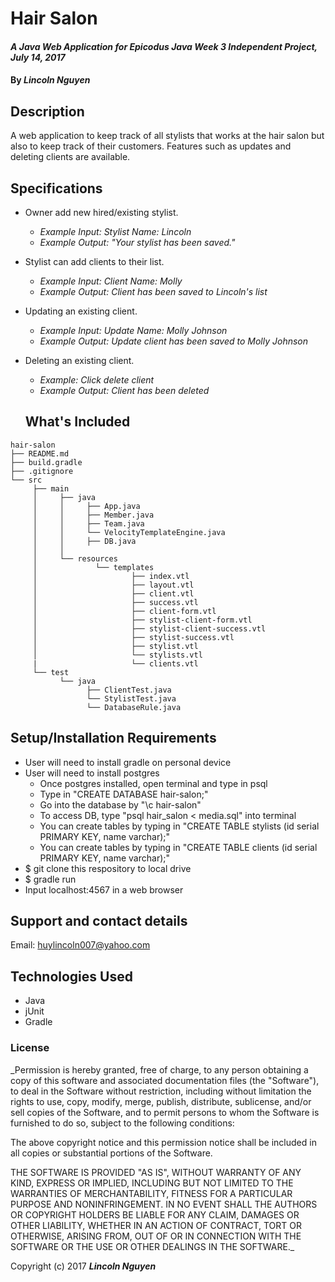 # Hair Salon

#### _A Java Web Application for Epicodus Java Week 3 Independent Project, July 14, 2017_

#### By _**Lincoln Nguyen**_

## Description

A web application to keep track of all stylists that works at the hair salon but also to keep track of their customers. Features such as updates and deleting clients are available.

## Specifications

* Owner add new hired/existing stylist.
  * _Example Input: Stylist Name: Lincoln_
  * _Example Output: "Your stylist has been saved."_
* Stylist can add clients to their list.
  * _Example Input: Client Name: Molly_
  * _Example Output: Client has been saved to Lincoln's list_
* Updating an existing client.
  * _Example Input: Update Name: Molly Johnson_
  * _Example Output: Update client has been saved to Molly Johnson_
* Deleting an existing client.
  * _Example: Click delete client_
  * _Example Output: Client has been deleted_

  ## What's Included

```
hair-salon
├── README.md
├── build.gradle
├── .gitignore
└── src
     ├── main
     │     ├── java
     │     │     ├── App.java
     │     │     ├── Member.java
     │     │     ├── Team.java
     │     │     └── VelocityTemplateEngine.java
     │     │     ├── DB.java
     │     │  
     │     └── resources
     │             └── templates
     │                     ├── index.vtl
     │                     ├── layout.vtl
     │                     ├── client.vtl
     │                     ├── success.vtl
     │                     ├── client-form.vtl
     │                     ├── stylist-client-form.vtl
     │                     ├── stylist-client-success.vtl
     │                     ├── stylist-success.vtl
     │                     ├── stylist.vtl
     │                     └── stylists.vtl
     |                     └── clients.vtl
     └── test
           └── java
                 ├── ClientTest.java
                 └── StylistTest.java
                 └── DatabaseRule.java
```

## Setup/Installation Requirements

* User will need to install gradle on personal device
* User will need to install postgres
  * Once postgres installed, open terminal and type in psql
  * Type in "CREATE DATABASE hair-salon;"
  * Go into the database by "\c hair-salon"
  * To access DB, type "psql hair_salon < media.sql" into terminal
  * You can create tables by typing in "CREATE TABLE stylists (id serial PRIMARY KEY, name varchar);"
  * You can create tables by typing in "CREATE TABLE clients (id serial PRIMARY KEY, name varchar);"
* $ git clone this respository to local drive
* $ gradle run
* Input localhost:4567 in a web browser

## Support and contact details

Email: huylincoln007@yahoo.com

## Technologies Used

* Java
* jUnit
* Gradle

### License

_Permission is hereby granted, free of charge, to any person obtaining a copy of this software and associated documentation files (the "Software"), to deal in the Software without restriction, including without limitation the rights to use, copy, modify, merge, publish, distribute, sublicense, and/or sell copies of the Software, and to permit persons to whom the Software is furnished to do so, subject to the following conditions:

The above copyright notice and this permission notice shall be included in all copies or substantial portions of the Software.

THE SOFTWARE IS PROVIDED "AS IS", WITHOUT WARRANTY OF ANY KIND, EXPRESS OR IMPLIED, INCLUDING BUT NOT LIMITED TO THE WARRANTIES OF MERCHANTABILITY, FITNESS FOR A PARTICULAR PURPOSE AND NONINFRINGEMENT. IN NO EVENT SHALL THE AUTHORS OR COPYRIGHT HOLDERS BE LIABLE FOR ANY CLAIM, DAMAGES OR OTHER LIABILITY, WHETHER IN AN ACTION OF CONTRACT, TORT OR OTHERWISE, ARISING FROM, OUT OF OR IN CONNECTION WITH THE SOFTWARE OR THE USE OR OTHER DEALINGS IN THE SOFTWARE._

Copyright (c) 2017 **_Lincoln Nguyen_**

